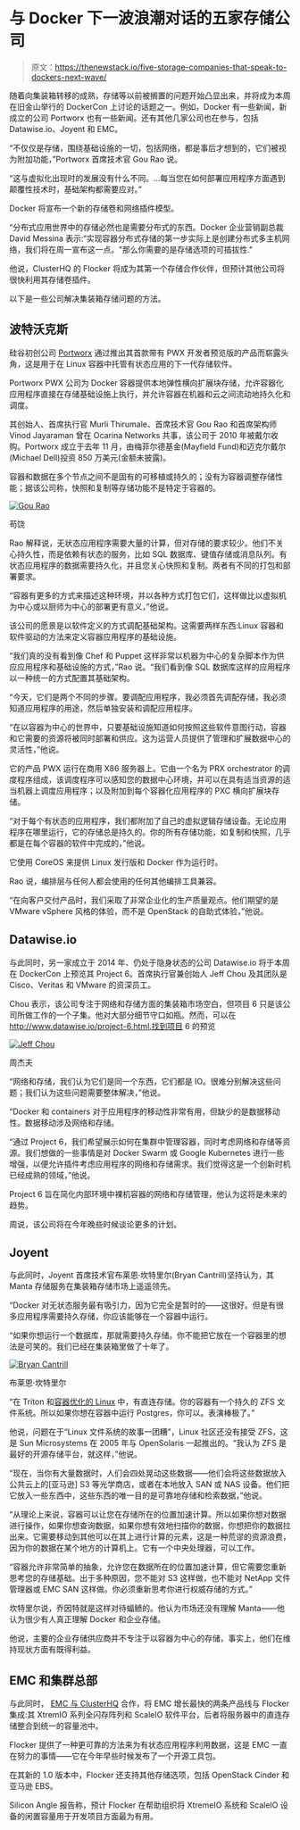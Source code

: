 # 与 Docker 下一波浪潮对话的五家存储公司

> 原文：<https://thenewstack.io/five-storage-companies-that-speak-to-dockers-next-wave/>

随着向集装箱转移的成熟，存储等以前被搁置的问题开始凸显出来，并将成为本周在旧金山举行的 DockerCon 上讨论的话题之一。例如，Docker 有一些新闻，新成立的公司 Portworx 也有一些新闻。还有其他几家公司也在参与，包括 Datawise.io、Joyent 和 EMC。

“不仅仅是存储，围绕基础设施的一切，包括网络，都是事后才想到的，它们被视为附加功能，”Portworx 首席技术官 Gou Rao 说。

“这与虚拟化出现时的发展没有什么不同。…每当您在如何部署应用程序方面遇到颠覆性技术时，基础架构都需要应对。”

Docker 将宣布一个新的存储卷和网络插件模型。

“分布式应用世界中的存储必然也是需要分布式的东西。Docker 企业营销副总裁 David Messina 表示:“实现容器分布式存储的第一步实际上是创建分布式多主机网络，我们将在周一宣布这一点。"那么你需要的是存储选项的可插拔性."

他说，ClusterHQ 的 Flocker 将成为其第一个存储合作伙伴，但预计其他公司将很快利用其存储卷插件。

以下是一些公司解决集装箱存储问题的方法。

## 波特沃克斯

硅谷初创公司 [Portworx](https://portworx.com/) 通过推出其首款带有 PWX 开发者预览版的产品而崭露头角，这是用于在 Linux 容器中托管有状态应用的下一代存储软件。

Portworx PWX 公司为 Docker 容器提供本地弹性横向扩展块存储，允许容器化应用程序直接在存储基础设施上执行，并允许容器在机器和云之间流动地持久化和调度。

其创始人、首席执行官 Murli Thirumale、首席技术官 Gou Rao 和首席架构师 Vinod Jayaraman 曾在 Ocarina Networks 共事，该公司于 2010 年被戴尔收购。Portworx 成立于去年 11 月，由梅菲尔德基金(Mayfield Fund)和迈克尔戴尔(Michael Dell)投资 850 万美元(金额未披露)。

容器和数据在多个节点之间不是固有的可移植或持久的；没有为容器调整存储性能；据该公司称，快照和复制等存储功能不是特定于容器的。

[![Gou Rao](img/4e2cfe948907d64de182a2e25094c4ff.png)](https://thenewstack.io/wp-content/uploads/2015/06/Gou-Rao.jpg)

苟饶

Rao 解释说，无状态应用程序需要大量的计算，但对存储的要求较少。他们不关心持久性，而是依赖有状态的服务，比如 SQL 数据库、键值存储或消息队列。有状态应用程序的数据需要持久化，并且您关心快照和复制。两者有不同的打包和部署要求。

“容器有更多的方式来描述这种环境，并以各种方式打包它们，这样做比以虚拟机为中心或以厨师为中心的部署更有意义，”他说。

该公司的愿景是以软件定义的方式调配基础架构。这需要两样东西:Linux 容器和软件驱动的方法来定义容器应用程序的基础设施。

“我们真的没有看到像 Chef 和 Puppet 这样非常以机器为中心的复杂脚本作为供应应用程序和基础设施的方式，”Rao 说。“我们看到像 SQL 数据库这样的应用程序以一种统一的方式配置其基础架构。

“今天，它们是两个不同的步骤。要调配应用程序，我必须首先调配存储，我必须知道应用程序的用途，然后单独安装和调配应用程序。

“在以容器为中心的世界中，只要基础设施知道如何按照这些软件意图行动，容器和它需要的资源将被同时部署和供应。这为运营人员提供了管理和扩展数据中心的灵活性，”他说。

它的产品 PWX 运行在商用 X86 服务器上。它由一个名为 PRX orchestrator 的调度程序组成，该调度程序可以感知您的数据中心环境，并可以在具有适当资源的适当机器上调度应用程序；以及附加到每个容器化应用程序的 PXC 横向扩展块存储。

“对于每个有状态的应用程序，我们都附加了自己的虚拟逻辑存储设备。无论应用程序在哪里运行，它的存储总是持久的。你的所有存储功能，如复制和快照，几乎都是在每个容器的软件中完成的，”他说。

它使用 CoreOS 来提供 Linux 发行版和 Docker 作为运行时。

Rao 说，编排层与任何人都会使用的任何其他编排工具兼容。

“在向客户交付产品时，我们采取了非常企业化的生产质量观点。他们期望的是 VMware vSphere 风格的体验，而不是 OpenStack 的自助式体验，”他说。

## Datawise.io

与此同时，另一家成立于 2014 年、仍处于隐身状态的公司 Datawise.io 将于本周在 DockerCon 上预览其 Project 6。首席执行官兼创始人 Jeff Chou 及其团队是 Cisco、Veritas 和 VMware 的资深员工。

Chou 表示，该公司专注于网络和存储方面的集装箱市场空白，但项目 6 只是该公司所做工作的一个子集。他对大部分细节守口如瓶。然而，可以在 http://www.datawise.io/project-6.html.找到项目 6 的预览

[![Jeff Chou](img/8a491da5c727a8ac409ba2b7190e16ad.png)](https://thenewstack.io/wp-content/uploads/2015/06/Jeff-Chou.jpg)

周杰夫

“网络和存储，我们认为它们是同一个东西，它们都是 IO。很难分别解决这些问题；我们认为这些问题需要整体解决，”他说。

“Docker 和 containers 对于应用程序的移动性非常有用，但缺少的是数据移动性。数据移动涉及网络和存储。

“通过 Project 6，我们希望展示如何在集群中管理容器，同时考虑网络和存储等资源。我们想做的一些事情是对 Docker Swarm 或 Google Kubernetes 进行一些增强，以便允许插件考虑应用程序的网络和存储需求。我们觉得这是一个创新时机已经成熟的领域，”他说。

Project 6 旨在简化内部环境中裸机容器的网络和存储管理，他认为这将是未来的趋势。

周说，该公司将在今年晚些时候谈论更多的计划。

## Joyent

与此同时，Joyent 首席技术官布莱恩·坎特里尔(Bryan Cantrill)坚持认为，其 Manta 存储服务在集装箱存储市场上遥遥领先。

“Docker 对无状态服务最有吸引力，因为它完全是暂时的——这很好。但是有很多应用程序需要持久存储，你应该能够在一个容器中运行。

“如果你想运行一个数据库，那就需要持久存储。你不能把它放在一个容器里的想法是可笑的。我们已经在集装箱里做了十年了。

[![Bryan Cantrill](img/6090fe7a1b53ffb6f9db09aa2f6cf69e.png)](https://thenewstack.io/wp-content/uploads/2015/06/Bryan-Cantrill.jpeg)

布莱恩·坎特里尔

“在 Triton 和[容器优化的 Linux](https://thenewstack.io/joyent-and-cannonical-offer-a-linux-flavor-ubuntu-containers-on-a-bare-metal-platform/) 中，有直连存储。你的容器有一个持久的 ZFS 文件系统。所以如果你想在容器中运行 Postgres，你可以。表演棒极了。”

他说，问题在于“Linux 文件系统的故事一团糟”，Linux 社区还没有接受 ZFS，这是 Sun Microsystems 在 2005 年与 OpenSolaris 一起推出的。“我认为 ZFS 是最好的开源存储平台，就这样，”他说。

“现在，当你有大量数据时，人们会四处晃动这些数据——他们会将这些数据放入公共云上的[亚马逊] S3 等光学商店，或者在本地放入 SAN 或 NAS 设备。他们把它放入一些东西中，这些东西的唯一目的是可靠地存储和检索数据，”他说。

“从理论上来说，容器可以让您在存储所在的位置加速计算。所以如果你想对数据进行操作，如果你想查询数据，如果你想有效地扫描你的数据，你想把你的数据拉出来。它需要移动到其他可以在其上进行计算的元素，这是一种荒谬的资源浪费，因为你的数据在某个地方的计算机上。它有一个中央处理器，可以工作。

“容器允许非常简单的抽象，允许您在数据所在的位置加速计算，但它需要您重新思考您的存储基础。出于多种原因，您不能对 S3 这样做，也不能对 NetApp 文件管理器或 EMC SAN 这样做。你必须重新思考你进行权威存储的方式。”

坎特里尔说，乔因特就是这样对待蝠鲼的。他认为市场还没有理解 Manta——他认为很少有人真正理解 Docker 和企业存储。

他说，主要的企业存储供应商并不专注于以容器为中心的存储，事实上，他们在维持现状方面有既得利益。

## EMC 和集群总部

与此同时， [EMC 与 ClusterHQ](http://siliconangle.com/blog/2015/06/18/the-container-front-heats-up-as-emc-throws-its-weight-behind-flocker/) 合作，将 EMC 增长最快的两条产品线与 Flocker 集成:其 XtremIO 系列全闪存阵列和 ScaleIO 软件平台，后者将服务器中的直连存储整合到统一的容量池中。

Flocker 提供了一种更可靠的方法来为有状态应用程序利用数据，这是 EMC 一直在努力的事情——它在今年早些时候发布了一个开源工具包。

在其新的 1.0 版本中，Flocker 还支持其他存储选项，包括 OpenStack Cinder 和亚马逊 EBS。

Silicon Angle 报告称，预计 Flocker 在帮助组织将 XtremeIO 系统和 ScaleIO 设备的闲置容量用于开发项目方面最为有用。

<svg xmlns:xlink="http://www.w3.org/1999/xlink" viewBox="0 0 68 31" version="1.1"><title>Group</title> <desc>Created with Sketch.</desc></svg>
